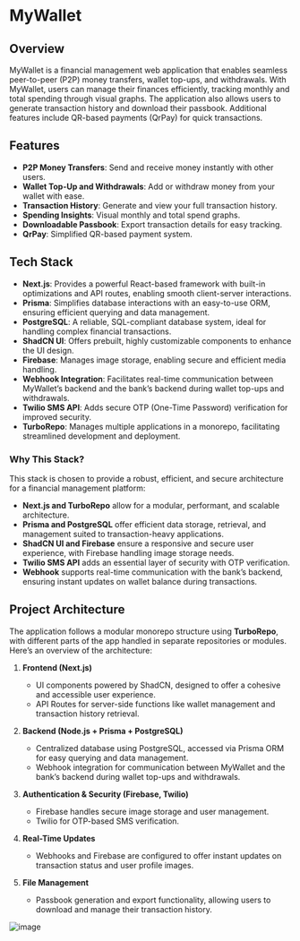 # MyWallet

## Overview
MyWallet is a financial management web application that enables seamless peer-to-peer (P2P) money transfers, wallet top-ups, and withdrawals. With MyWallet, users can manage their finances efficiently, tracking monthly and total spending through visual graphs. The application also allows users to generate transaction history and download their passbook. Additional features include QR-based payments (QrPay) for quick transactions.

## Features
- **P2P Money Transfers**: Send and receive money instantly with other users.
- **Wallet Top-Up and Withdrawals**: Add or withdraw money from your wallet with ease.
- **Transaction History**: Generate and view your full transaction history.
- **Spending Insights**: Visual monthly and total spend graphs.
- **Downloadable Passbook**: Export transaction details for easy tracking.
- **QrPay**: Simplified QR-based payment system.

## Tech Stack
- **Next.js**: Provides a powerful React-based framework with built-in optimizations and API routes, enabling smooth client-server interactions.
- **Prisma**: Simplifies database interactions with an easy-to-use ORM, ensuring efficient querying and data management.
- **PostgreSQL**: A reliable, SQL-compliant database system, ideal for handling complex financial transactions.
- **ShadCN UI**: Offers prebuilt, highly customizable components to enhance the UI design.
- **Firebase**: Manages image storage, enabling secure and efficient media handling.
- **Webhook Integration**: Facilitates real-time communication between MyWallet’s backend and the bank’s backend during wallet top-ups and withdrawals.
- **Twilio SMS API**: Adds secure OTP (One-Time Password) verification for improved security.
- **TurboRepo**: Manages multiple applications in a monorepo, facilitating streamlined development and deployment.

### Why This Stack?
This stack is chosen to provide a robust, efficient, and secure architecture for a financial management platform:
- **Next.js and TurboRepo** allow for a modular, performant, and scalable architecture.
- **Prisma and PostgreSQL** offer efficient data storage, retrieval, and management suited to transaction-heavy applications.
- **ShadCN UI and Firebase** ensure a responsive and secure user experience, with Firebase handling image storage needs.
- **Twilio SMS API** adds an essential layer of security with OTP verification.
- **Webhook** supports real-time communication with the bank’s backend, ensuring instant updates on wallet balance during transactions.

## Project Architecture

The application follows a modular monorepo structure using **TurboRepo**, with different parts of the app handled in separate repositories or modules. Here’s an overview of the architecture:

1. **Frontend (Next.js)**
   - UI components powered by ShadCN, designed to offer a cohesive and accessible user experience.
   - API Routes for server-side functions like wallet management and transaction history retrieval.

2. **Backend (Node.js + Prisma + PostgreSQL)**
   - Centralized database using PostgreSQL, accessed via Prisma ORM for easy querying and data management.
   - Webhook integration for communication between MyWallet and the bank’s backend during wallet top-ups and withdrawals.

3. **Authentication & Security (Firebase, Twilio)**
   - Firebase handles secure image storage and user management.
   - Twilio for OTP-based SMS verification.

4. **Real-Time Updates**
   - Webhooks and Firebase are configured to offer instant updates on transaction status and user profile images.

5. **File Management**
   - Passbook generation and export functionality, allowing users to download and manage their transaction history.

![image](https://github.com/user-attachments/assets/5ccde5f1-df8b-4195-958c-c0fb476a9258)

